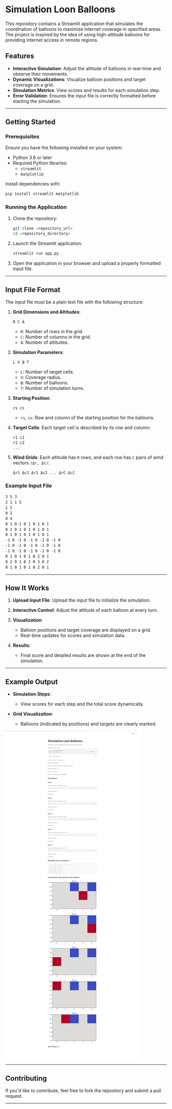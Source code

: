 # Simulation Loon Balloons

This repository contains a Streamlit application that simulates the coordination of balloons to maximize internet coverage in specified areas. The project is inspired by the idea of using high-altitude balloons for providing internet access in remote regions.

## Features

- **Interactive Simulation**: Adjust the altitude of balloons in real-time and observe their movements.
- **Dynamic Visualizations**: Visualize balloon positions and target coverage on a grid.
- **Simulation Metrics**: View scores and results for each simulation step.
- **Error Validation**: Ensures the input file is correctly formatted before starting the simulation.

---

## Getting Started

### Prerequisites

Ensure you have the following installed on your system:

- Python 3.8 or later
- Required Python libraries:
  - `streamlit`
  - `matplotlib`

Install dependencies with:

```bash
pip install streamlit matplotlib
```

### Running the Application

1. Clone the repository:

   ```bash
   git clone <repository_url>
   cd <repository_directory>
   ```

2. Launch the Streamlit application:

   ```bash
   streamlit run app.py
   ```

3. Open the application in your browser and upload a properly formatted input file.

---

## Input File Format

The input file must be a plain text file with the following structure:

1. **Grid Dimensions and Altitudes**:
   ```
   R C A
   ```
   - `R`: Number of rows in the grid.
   - `C`: Number of columns in the grid.
   - `A`: Number of altitudes.

2. **Simulation Parameters**:
   ```
   L V B T
   ```
   - `L`: Number of target cells.
   - `V`: Coverage radius.
   - `B`: Number of balloons.
   - `T`: Number of simulation turns.

3. **Starting Position**:
   ```
   rs cs
   ```
   - `rs`, `cs`: Row and column of the starting position for the balloons.

4. **Target Cells**:
   Each target cell is described by its row and column:
   ```
   r1 c1
   r2 c2
   ...
   ```

5. **Wind Grids**:
   Each altitude has `R` rows, and each row has `C` pairs of wind vectors `(Δr, Δc)`:
   ```
   Δr1 Δc1 Δr2 Δc2 ... ΔrC ΔcC
   ```

### Example Input File

```txt
3 5 3
2 1 1 5
1 2
0 2
0 4
0 1 0 1 0 1 0 1 0 1
0 1 0 1 0 1 0 1 0 1
0 1 0 1 0 1 0 1 0 1
-1 0 -1 0 -1 0 -1 0 -1 0
-1 0 -1 0 -1 0 -1 0 -1 0
-1 0 -1 0 -1 0 -1 0 -1 0
0 1 0 1 0 1 0 2 0 1
0 2 0 1 0 2 0 3 0 2
0 1 0 1 0 1 0 2 0 1
```

---

## How It Works

1. **Upload Input File**:
   Upload the input file to initialize the simulation.

2. **Interactive Control**:
   Adjust the altitude of each balloon at every turn.

3. **Visualization**:
   - Balloon positions and target coverage are displayed on a grid.
   - Real-time updates for scores and simulation data.

4. **Results**:
   - Final score and detailed results are shown at the end of the simulation.

---

## Example Output

- **Simulation Steps**:
  - View scores for each step and the total score dynamically.

- **Grid Visualization**:
  - Balloons (indicated by positions) and targets are clearly marked.

![Simulation Example](screencapture-localhost-8501-2025-01-11-20_32_32.png)

---

## Contributing

If you'd like to contribute, feel free to fork the repository and submit a pull request.

---
